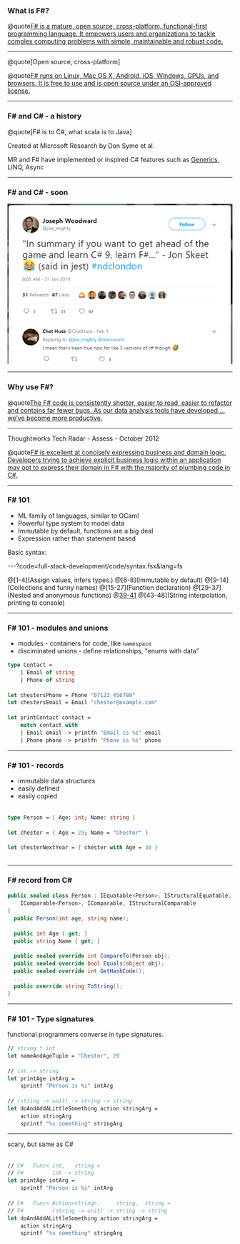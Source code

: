 ### What is F#?

@quote[F# is a mature, open source, cross-platform, functional-first programming language. It empowers users and organizations to tackle complex computing problems with simple, maintainable and robust code.](fsharp.org)

---

@quote[Open source, cross-platform]

@quote[F# runs on Linux, Mac OS X, Android, iOS, Windows, GPUs, and browsers. It is free to use and is open source under an OSI-approved license.](fsharp.org)

---

### F# and C# - a history

@quote[F# is to C#, what scala is to Java]

Created at Microsoft Research by Don Syme et al.

MR and F# have implemented or inspired C# features such as [Generics](https://blogs.msdn.microsoft.com/dsyme/2011/03/15/netc-generics-history-some-photos-from-feb-1999/), LINQ, Async

---

### F# and C# - soon #

![csharp9](full-stack-development/assets/img/csharp9.PNG)

---

### Why use F#? #

@quote[The F# code is consistently shorter, easier to read, easier to refactor and contains far fewer bugs. As our data analysis tools have developed … we’ve become more productive.](fsharp.org/testimonials/)

---

Thoughtworks Tech Radar - Assess - October 2012 

@quote[F# is excellent at concisely expressing business and domain logic. Developers trying to achieve explicit business logic within an application may opt to express their domain in F# with the majority of plumbing code in C#.](thoughtworks.com/radar/languages-and-frameworks/f)

---

### F# 101

- ML family of languages, similar to OCaml
- Powerful type system to model data
- Immutable by default, functions are a big deal
- Expression rather than statement based

Basic syntax:

---?code=full-stack-development/code/syntax.fsx&lang=fs

@[1-4](Assign values, infers types.)
@[6-8](Immutable by default)
@[9-14](Collections and funny names)
@[15-27](Function declaration)
@[29-37](Nested and anonymous functions)
@[39-41](Tuples)
@[43-48](String interpolation, printing to console)

---

### F# 101 - modules and unions

- modules - containers for code, like `namespace`
- disciminated unions - define relationships, "enums with data"

```fsharp
type Contact =
    | Email of string
    | Phone of string                      

let chestersPhone = Phone "07123 456789"                             
let chestersEmail = Email "chester@example.com"

let printContact contact =
    match contact with
    | Email email -> printfn "Email is %s" email
    | Phone phone -> printfn "Phone is %s" phone
```

---

### F# 101 - records

- immutable data structures
- easily defined
- easily copied

```fsharp

type Person = { Age: int; Name: string }

let chester = { Age = 29; Name = "Chester" }

let chesterNextYear = { chester with Age = 30 }
                                                                              //
```

---

### F# record from C# #

```csharp
public sealed class Person : IEquatable<Person>, IStructuralEquatable,
    IComparable<Person>, IComparable, IStructuralComparable
{
  public Person(int age, string name);

  public int Age { get; }
  public string Name { get; }
  
  public sealed override int CompareTo(Person obj);
  public sealed override bool Equals(object obj);
  public sealed override int GetHashCode();
  ...
  public override string ToString();
}
```

---

### F# 101 - Type signatures

functional programmers converse in type signatures.

```fsharp
// string * int
let nameAndAgeTuple = "Chester", 29

// int -> string
let printAge intArg =
    sprintf "Person is %i" intArg

// (string -> unit) -> string -> string
let doAndAddALittleSomething action stringArg =
    action stringArg
    sprintf "%s something" stringArg
```

---

scary, but same as C#

```fsharp

// C#   Func< int,   string >
// F#         int -> string
let printAge intArg =
    sprintf "Person is %i" intArg

// C#   Func< Action<string>,     string,  string >
// F#         (string -> unit) -> string -> string
let doAndAddALittleSomething action stringArg =
    action stringArg
    sprintf "%s something" stringArg
                                                                                                              //
```
